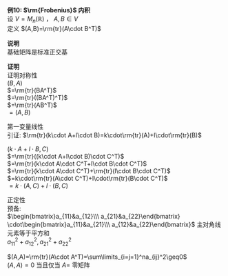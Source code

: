 **例10:  $\rm{Frobenius}$ 内积**  
设 $V=M_n(\mathbb{R})$ ， $A,B\in V$  
定义 $(A,B)=\rm{tr}(A\cdot B^T)$  
  
**说明**  
基础矩阵是标准正交基  
  
**证明**  
证明对称性  
$(B,A)$  
$=\rm{tr}(BA^T)$  
$=\rm{tr}((BA^T)^T)$  
$=\rm{tr}(AB^T)$  
$=(A,B)$  
  
第一变量线性  
引证:  $\rm{tr}(k\cdot A+l\cdot B)=k\cdot\rm{tr}(A)+l\cdot\rm{tr}(B)$  
  
$(k\cdot A+l\cdot B,C)$  
$=\rm{tr}((k\cdot A+l\cdot B)\cdot C^T)$  
$=\rm{tr}(k\cdot A\cdot C^T+l\cdot B\cdot C^T)$  
$=\rm{tr}(k\cdot A\cdot C^T)+\rm{tr}(l\cdot B\cdot C^T)$  
$=k\cdot\rm{tr}(A\cdot C^T)+l\cdot\rm{tr}(B\cdot C^T)$  
$=k\cdot(A,C)+l\cdot(B,C)$  
  
正定性  
预备:  
$\begin{bmatrix}a_{11}&a_{12}\\\ a_{21}&a_{22}\end{bmatrix}  
\cdot\begin{bmatrix}a_{11}&a_{21}\\\ a_{12}&a_{22}\end{bmatrix}$ 主对角线元素等于平方和  
$a_{11}^2+a_{12}^2,a_{21}^2+a_{22}^2$  
  
$(A,A)=\rm{tr}(A\cdot A^T)=\sum\limits_{i=j=1}^na_{ij}^2\geq0$  
$(A,A)=0$ 当且仅当 $A=$ 零矩阵  
  
